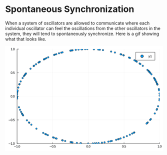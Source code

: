 # Spontaneous Synchronization
When a system of oscillators are allowed to communicate where each individual
oscillator can feel the oscillations from the other oscillators in the system,
they will tend to spontaneously synchronize. Here is a gif showing what that
looks like.

![Alt Text](code/circle.gif)
